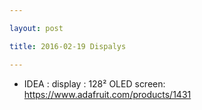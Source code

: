 ```yaml
---

layout: post

title: 2016-02-19 Dispalys

---
```



-   IDEA : display : 128² OLED screen:
    https://www.adafruit.com/products/1431


